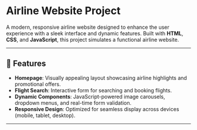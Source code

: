 # Airline Website Project

A modern, responsive airline website designed to enhance the user experience with a sleek interface and dynamic features. Built with **HTML**, **CSS**, and **JavaScript**, this project simulates a functional airline website.

---

## 🚀 Features

- **Homepage**: Visually appealing layout showcasing airline highlights and promotional offers.
- **Flight Search**: Interactive form for searching and booking flights.
- **Dynamic Components**: JavaScript-powered image carousels, dropdown menus, and real-time form validation.
- **Responsive Design**: Optimized for seamless display across devices (mobile, tablet, desktop).

---


